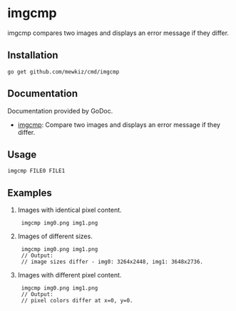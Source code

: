 imgcmp
======

imgcmp compares two images and displays an error message if they differ.

Installation
------------

	go get github.com/mewkiz/cmd/imgcmp

Documentation
-------------

Documentation provided by GoDoc.

- [imgcmp][]: Compare two images and displays an error message if they differ.

[imgcmp]: http://godoc.org/github.com/mewkiz/cmd/imgcmp

Usage
-----

	imgcmp FILE0 FILE1

Examples
--------

1. Images with identical pixel content.

		imgcmp img0.png img1.png

2. Images of different sizes.

		imgcmp img0.png img1.png
		// Output:
		// image sizes differ - img0: 3264x2448, img1: 3648x2736.

3. Images with different pixel content.

		imgcmp img0.png img1.png
		// Output:
		// pixel colors differ at x=0, y=0.
